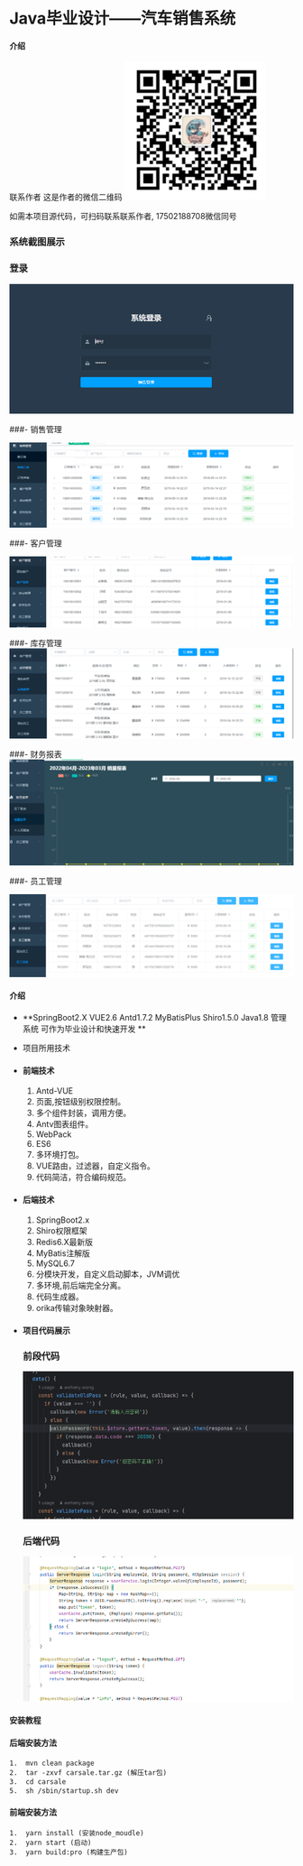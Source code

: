 # Java毕业设计——汽车销售系统  

#### 介绍

联系作者
这是作者的微信二维码
![输入图片说明](12.png)


如需本项目源代码，可扫码联系联系作者,
17502188708微信同号

 

### 系统截图展示


###  登录 

  ![输入图片说明](0.png)

###- 销售管理

  ![输入图片说明](1.png)

###- 客户管理

  ![输入图片说明](2.png)

###- 库存管理
![输入图片说明](3.png)

###- 财务报表
![输入图片说明](4.png)

  

###- 员工管理

![输入图片说明](5.png)



####  介绍

-  **SpringBoot2.X VUE2.6 Antd1.7.2 MyBatisPlus Shiro1.5.0 Java1.8 管理系统  可作为毕业设计和快速开发 **

-  项目所用技术

- ####  前端技术

  1. Antd-VUE
  2. 页面,按钮级别权限控制。
  3. 多个组件封装，调用方便。
  4. Antv图表组件。
  5. WebPack
  6. ES6
  7. 多环境打包。
  8. VUE路由，过滤器，自定义指令。
  9. 代码简洁，符合编码规范。

- ####  后端技术

  1. SpringBoot2.x
  2. Shiro权限框架
  3. Redis6.X最新版
  4. MyBatis注解版
  5. MySQL6.7
  6. 分模块开发，自定义启动脚本，JVM调优
  7. 多环境,前后端完全分离。
  8. 代码生成器。
  9. orika传输对象映射器。

- ####  项目代码展示

  ### 前段代码

  ![输入图片说明](6.png)

  ### 后端代码

  ![输入图片说明](7.png)

#### 

####  安装教程

 #### **后端安装方法**

```
1.  mvn clean package
2.  tar -zxvf carsale.tar.gz (解压tar包)
3.  cd carsale
5.  sh /sbin/startup.sh dev
```

####  前端安装方法

```
1.  yarn install (安装node_moudle)
2.  yarn start (启动)
3.  yarn build:pro (构建生产包)
```



